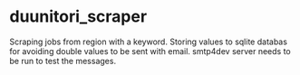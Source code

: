 # duunitori_scraper
Scraping jobs from region with a keyword.
Storing values to sqlite databas for avoiding double values to be sent with email.
smtp4dev server needs to be run to test the messages.

